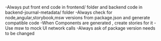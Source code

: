 -Always put front end code in frontend/ folder and backend code in backend-journal-metadata/ folder
-Always check for node,angular,storybook,msw versions from package.json and generate compatible code
-When Components are generated , create stories for it
-Use msw to mock UI network calls
-Always ask of package version needs to be changed